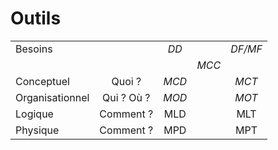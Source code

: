 # Outils

|                 |            |         |       |         |
| --------------- |:----------:|:-------:|:-----:|:-------:|
| Besoins         |            | *DD*    |       | *DF/MF* |
|                 |            |         | *MCC* |         |
| Conceptuel      | Quoi ?     | *MCD*   |       | *MCT*   |
| Organisationnel | Qui ? Où ? | *MOD*   |       | *MOT*   |
| Logique         | Comment ?  | MLD     |       | MLT     |
| Physique        | Comment ?  | MPD     |       | MPT     |
